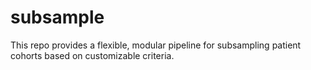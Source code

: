 # subsample
This repo provides a flexible, modular pipeline for subsampling patient cohorts based on customizable criteria. 
